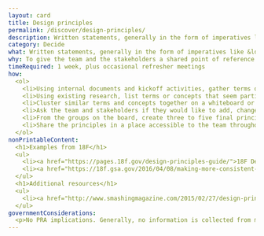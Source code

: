 ```yaml
---
layout: card
title: Design principles
permalink: /discover/design-principles/
description: Written statements, generally in the form of imperatives like &ldquo;Earn people&rsquo;s trust,&rdquo; that serve as guiding lights during decision-making.
category: Decide
what: Written statements, generally in the form of imperatives like &ldquo;Earn people&rsquo;s trust,&rdquo; that serve as guiding lights during decision-making.
why: To give the team and the stakeholders a shared point of reference when negotiating next steps. Good design principles are specific to the project, not general truths, and should help teams say &ldquo;no&rdquo; to otherwise interesting proposals or generate ideas when they&rsquo;re stuck.
timeRequired: 1 week, plus occasional refresher meetings
how:
  <ol>
    <li>Using internal documents and kickoff activities, gather terms or concepts that seem significant to project goals and organizational culture.</li>
    <li>Using existing research, list terms or concepts that seem particularly important to customers or user groups.</li>
    <li>Cluster similar terms and concepts together on a whiteboard or other writing space open to everyone in the project. Name the clusters.</li>
    <li>Ask the team and stakeholders if they would like to add, change, or edit any concepts or groups.</li>
    <li>From the groups on the board, create three to five final principles. Using evidence from partner or user research, write one to two sentences in support of each principle.</li>
    <li>Share the principles in a place accessible to the team throughout the project, and refer to them often while making decisions.</li>
  </ol>
nonPrintableContent:
  <h1>Examples from 18F</h1>
  <ul>
    <li><a href="https://pages.18f.gov/design-principles-guide/">18F Design Principles Guide</a></li>
    <li><a href="https://18f.gsa.gov/2016/04/08/making-more-consistent-decisions-with-design-principles-a-new-18f-guide/">&ldquo;Making more consistent decisions with design principles&colon; A new 18F guide&rdquo;</a> Elizabeth Goodman and Brad Nunnally.</li>  
  </ul>  
  <h1>Additional resources</h1>
  <ul>
    <li><a href="http://www.smashingmagazine.com/2015/02/27/design-principles-dominance-focal-points-hierarchy/">&lquo;Design Principles&colon; Dominance, Focal Points And Hierarchy.&rdquo;</a> Steven Bradley.</li>  
  </ul>
governmentConsiderations:
  <p>No PRA implications. Generally, no information is collected from members of the public. Even when stakeholders are members of the public, the PRA explicitly exempts direct observation and non-standardized conversation (e.g., not a survey), 5 CFR 1320.3(h)3. See the methods for <a href="/recruiting">Recruiting</a> and <a href="/privacy">Privacy</a> for more tips on taking input from the public.</p>
---
```

